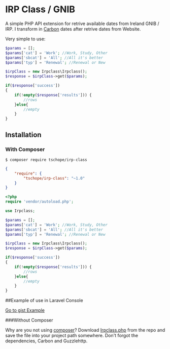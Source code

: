 # IRP Class / GNIB

A simple PHP API extension for retrive available dates from Ireland GNIB / IRP. I transform in [Carbon](http://carbon.nesbot.com) dates after retrive dates from Website.

Very simple to use:

```php
$params = [];
$params['cat'] = 'Work'; //Work, Study, Other
$params['sbcat'] = 'All'; //All it's better
$params['typ'] = 'Renewal'; //Renewal or New

$irpClass = new Irpclass\Irpclass();
$response = $irpClass->get($params);

if($response['success'])
{
    if(!empty($response['results'])) {
        //rows
    }else{
        //empty
    }
}
```

## Installation

### With Composer

```
$ composer require tschope/irp-class
```

```json
{
    "require": {
        "tschope/irp-class": "~1.0"
    }
}
```

```php
<?php
require 'vendor/autoload.php';

use Irpclass;

$params = [];
$params['cat'] = 'Work'; //Work, Study, Other
$params['sbcat'] = 'All'; //All it's better
$params['typ'] = 'Renewal'; //Renewal or New

$irpClass = new Irpclass\Irpclass();
$response = $irpClass->get($params);

if($response['success'])
{
    if(!empty($response['results'])) {
        //rows
    }else{
        //empty
    }
}
```

##Example of use in Laravel Console
<script src="https://gist.github.com/tschope/deb56ab640737310ced3c57cb71022ed.js"></script>
[Go to gist Example](https://gist.github.com/tschope/deb56ab640737310ced3c57cb71022ed)


###Without Composer
<a name="install-nocomposer"/>

Why are you not using [composer](http://getcomposer.org/)? Download [Irpclass.php](https://github.com/tschope/irp-class/blob/master/src/Irpclass.php) from the repo and save the file into your project path somewhere. Don't forgot the dependencies, Carbon and Guzzlehttp.



